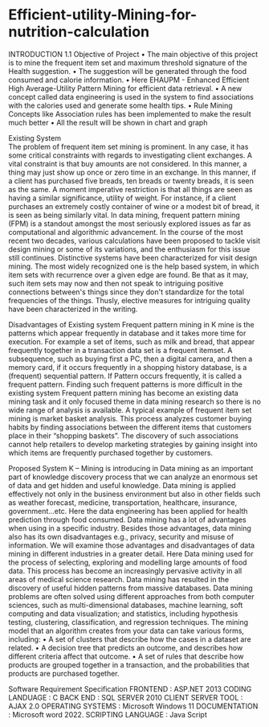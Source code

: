 # Efficient-utility-Mining-for-nutrition-calculation
INTRODUCTION
1.1	Objective of Project
•	  The main objective of this project is to mine the frequent item set and maximum threshold signature of the Health suggestion.
•	The suggestion will be generated through the food consumed and calorie information.
•	Here EHAUPM - Enhanced Efficient High Average-Utility Pattern Mining for efficient data retrieval.
•	A new concept called data engineering is used in the system to find associations with the calories used and generate some health tips.
•	Rule Mining Concepts like Association rules has been implemented to make the result much better
•	All the result will be shown in chart and graph

Existing System  
The problem of frequent item set mining is prominent. In any case, it has some critical constraints with regards to investigating client exchanges. A vital constraint is that buy amounts are not considered. In this manner, a thing may just show up once or zero time in an exchange. In this manner, if a client has purchased five breads, ten breads or twenty breads, it is seen as the same. 
A moment imperative restriction is that all things are seen as having a similar significance, utility of weight. For instance, if a client purchases an extremely costly container of wine or a modest bit of bread, it is seen as being similarly vital. 
In data mining, frequent pattern mining (FPM) is a standout amongst the most seriously explored issues as far as computational and algorithmic advancement. In the course of the most recent two decades, various calculations have been proposed to tackle visit design mining or some of its variations, and the enthusiasm for this issue still continues. Distinctive systems have been characterized for visit design mining. The most widely recognized one is the help based system, in which item sets with recurrence over a given edge are found. Be that as it may, such item sets may now and then not speak to intriguing positive connections between's things since they don't standardize for the total frequencies of the things. Thusly, elective measures for intriguing quality have been characterized in the writing.      

Disadvantages of Existing system
Frequent pattern mining in K mine is the patterns which appear frequently in database and it takes more time for execution. 
For example a set of items, such as milk and bread, that appear frequently together in a transaction data set is a frequent itemset. A subsequence, such as buying first a PC, then a digital camera, and then a memory card, if it occurs frequently in a shopping history database, is a (frequent) sequential pattern. If Pattern occurs frequently, it is called a frequent pattern. Finding such frequent patterns is more difficult in the existing system
Frequent pattern mining has become an existing data mining task and it only focused theme in data mining research so there is no wide range of analysis is available. A typical example of frequent item set mining is market basket analysis. 
This process analyzes customer buying habits by finding associations between the different items that customers place in their “shopping baskets”. 
The discovery of such associations cannot help retailers to develop marketing strategies by gaining insight into which items are frequently purchased together by customers.

Proposed System
K – Mining is introducing in Data mining as an important part of knowledge discovery process that we can analyze an enormous set of data and get hidden and useful knowledge. Data mining is applied effectively not only in the business environment but also in other fields such as weather forecast, medicine, transportation, healthcare, insurance, government…etc. 
Here the data engineering has been applied for health prediction through food consumed. Data mining has a lot of advantages when using in a specific industry. Besides those advantages, data mining also has its own disadvantages e.g., privacy, security and misuse of information. We will examine those advantages and disadvantages of data mining in different industries in a greater detail.
Here Data mining used for the process of selecting, exploring and modelling large amounts of food data. This process has become an increasingly pervasive activity in all areas of medical science research. Data mining has resulted in the discovery of useful hidden patterns from massive databases. Data mining problems are often solved using different approaches from both computer sciences, such as multi-dimensional databases, machine learning, soft computing and data visualization; and statistics, including hypothesis testing, clustering, classification, and regression techniques.
The mining model that an algorithm creates from your data can take various forms, including:
•	A set of clusters that describe how the cases in a dataset are related.
•	A decision tree that predicts an outcome, and describes how different criteria affect that outcome.
•	A set of rules that describe how products are grouped together in a transaction, and the probabilities that products are purchased together.

Software Requirement Specification
FRONTEND			 : 	ASP.NET 2013
CODING LANDUAGE         :	C
BACK END			:	SQL SERVER 2010
CLIENT SERVER TOOL 	:	AJAX 2.0
OPERATING SYSTEMS       : 	Microsoft Windows 11
DOCUMENTATION		 : 	Microsoft word 2022.
SCRIPTING LANGUAGE     :	Java Script
